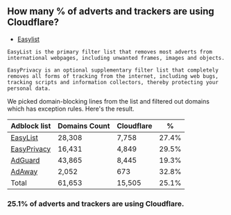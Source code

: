 ## How many % of adverts and trackers are using Cloudflare?


- [Easylist](https://web.archive.org/web/20210516110248/https://easylist.to/)
```
EasyList is the primary filter list that removes most adverts from international webpages, including unwanted frames, images and objects.

EasyPrivacy is an optional supplementary filter list that completely removes all forms of tracking from the internet, including web bugs, tracking scripts and information collectors, thereby protecting your personal data.
```


We picked domain-blocking lines from the list and filtered out domains which has exception rules.
Here's the result.


| Adblock list | Domains Count | Cloudflare | % |
| --- | --- | --- | --- |
| [EasyList](https://easylist.to/easylist/easylist.txt) | 28,308 | 7,758 | 27.4% |
| [EasyPrivacy](https://easylist.to/easylist/easyprivacy.txt) | 16,431 | 4,849 | 29.5% |
| [AdGuard](https://adguardteam.github.io/AdGuardSDNSFilter/Filters/filter.txt) | 43,865 | 8,445 | 19.3% |
| [AdAway](https://raw.githubusercontent.com/AdAway/adaway.github.io/master/hosts.txt) | 2,052 | 673 | 32.8% |
| Total | 61,653 | 15,505 | 25.1% |


### 25.1% of adverts and trackers are using Cloudflare.